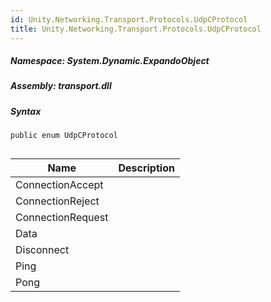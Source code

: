 ```yaml
---  
id: Unity.Networking.Transport.Protocols.UdpCProtocol  
title: Unity.Networking.Transport.Protocols.UdpCProtocol  
---
```


<div class="markdown level0 summary">

</div>

<div class="markdown level0 conceptual">

</div>

##### **Namespace**: System.Dynamic.ExpandoObject

##### **Assembly**: transport.dll

##### Syntax

``` lang-csharp
public enum UdpCProtocol
```

## 

| Name              | Description |
|-------------------|-------------|
| ConnectionAccept  |             |
| ConnectionReject  |             |
| ConnectionRequest |             |
| Data              |             |
| Disconnect        |             |
| Ping              |             |
| Pong              |             |
